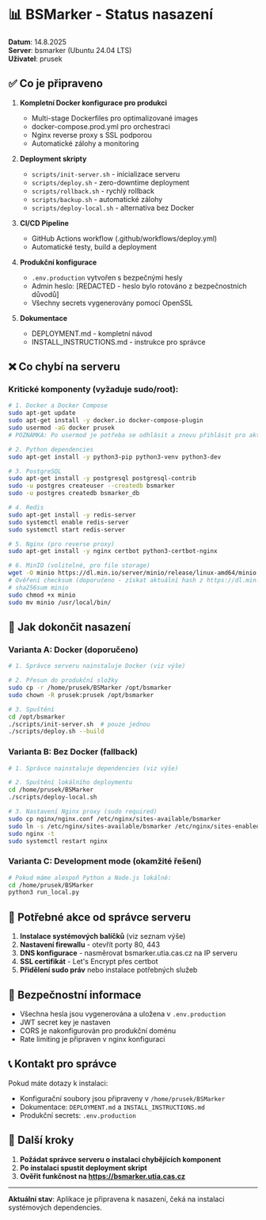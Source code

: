 # 📊 BSMarker - Status nasazení

**Datum**: 14.8.2025  
**Server**: bsmarker (Ubuntu 24.04 LTS)  
**Uživatel**: prusek

## ✅ Co je připraveno

1. **Kompletní Docker konfigurace pro produkci**
   - Multi-stage Dockerfiles pro optimalizované images
   - docker-compose.prod.yml pro orchestraci
   - Nginx reverse proxy s SSL podporou
   - Automatické zálohy a monitoring

2. **Deployment skripty**
   - `scripts/init-server.sh` - inicializace serveru
   - `scripts/deploy.sh` - zero-downtime deployment
   - `scripts/rollback.sh` - rychlý rollback
   - `scripts/backup.sh` - automatické zálohy
   - `scripts/deploy-local.sh` - alternativa bez Docker

3. **CI/CD Pipeline**
   - GitHub Actions workflow (.github/workflows/deploy.yml)
   - Automatické testy, build a deployment

4. **Produkční konfigurace**
   - `.env.production` vytvořen s bezpečnými hesly
   - Admin heslo: [REDACTED - heslo bylo rotováno z bezpečnostních důvodů]
   - Všechny secrets vygenerovány pomocí OpenSSL

5. **Dokumentace**
   - DEPLOYMENT.md - kompletní návod
   - INSTALL_INSTRUCTIONS.md - instrukce pro správce

## ❌ Co chybí na serveru

### Kritické komponenty (vyžaduje sudo/root):

```bash
# 1. Docker a Docker Compose
sudo apt-get update
sudo apt-get install -y docker.io docker-compose-plugin
sudo usermod -aG docker prusek
# POZNÁMKA: Po usermod je potřeba se odhlásit a znovu přihlásit pro aktivaci skupiny

# 2. Python dependencies
sudo apt-get install -y python3-pip python3-venv python3-dev

# 3. PostgreSQL
sudo apt-get install -y postgresql postgresql-contrib
sudo -u postgres createuser --createdb bsmarker
sudo -u postgres createdb bsmarker_db

# 4. Redis
sudo apt-get install -y redis-server
sudo systemctl enable redis-server
sudo systemctl start redis-server

# 5. Nginx (pro reverse proxy)
sudo apt-get install -y nginx certbot python3-certbot-nginx

# 6. MinIO (volitelné, pro file storage)
wget -O minio https://dl.min.io/server/minio/release/linux-amd64/minio
# Ověření checksum (doporučeno - získat aktuální hash z https://dl.min.io/server/minio/release/linux-amd64/minio.sha256sum)
# sha256sum minio
sudo chmod +x minio
sudo mv minio /usr/local/bin/
```

## 🚀 Jak dokončit nasazení

### Varianta A: Docker (doporučeno)

```bash
# 1. Správce serveru nainstaluje Docker (viz výše)

# 2. Přesun do produkční složky
sudo cp -r /home/prusek/BSMarker /opt/bsmarker
sudo chown -R prusek:prusek /opt/bsmarker

# 3. Spuštění
cd /opt/bsmarker
./scripts/init-server.sh  # pouze jednou
./scripts/deploy.sh --build
```

### Varianta B: Bez Docker (fallback)

```bash
# 1. Správce nainstaluje dependencies (viz výše)

# 2. Spuštění lokálního deploymentu
cd /home/prusek/BSMarker
./scripts/deploy-local.sh

# 3. Nastavení Nginx proxy (sudo required)
sudo cp nginx/nginx.conf /etc/nginx/sites-available/bsmarker
sudo ln -s /etc/nginx/sites-available/bsmarker /etc/nginx/sites-enabled/
sudo nginx -t
sudo systemctl restart nginx
```

### Varianta C: Development mode (okamžité řešení)

```bash
# Pokud máme alespoň Python a Node.js lokálně:
cd /home/prusek/BSMarker
python3 run_local.py
```

## 📝 Potřebné akce od správce serveru

1. **Instalace systémových balíčků** (viz seznam výše)
2. **Nastavení firewallu** - otevřít porty 80, 443
3. **DNS konfigurace** - nasměrovat bsmarker.utia.cas.cz na IP serveru
4. **SSL certifikát** - Let's Encrypt přes certbot
5. **Přidělení sudo práv** nebo instalace potřebných služeb

## 🔐 Bezpečnostní informace

- Všechna hesla jsou vygenerována a uložena v `.env.production`
- JWT secret key je nastaven
- CORS je nakonfigurován pro produkční doménu
- Rate limiting je připraven v nginx konfiguraci

## 📞 Kontakt pro správce

Pokud máte dotazy k instalaci:
- Konfigurační soubory jsou připraveny v `/home/prusek/BSMarker`
- Dokumentace: `DEPLOYMENT.md` a `INSTALL_INSTRUCTIONS.md`
- Produkční secrets: `.env.production`

## 🎯 Další kroky

1. **Požádat správce serveru o instalaci chybějících komponent**
2. **Po instalaci spustit deployment skript**
3. **Ověřit funkčnost na https://bsmarker.utia.cas.cz**

---

**Aktuální stav**: Aplikace je připravena k nasazení, čeká na instalaci systémových dependencies.
